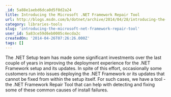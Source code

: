 ```yaml
---
_id: 5a88e1aebd6dca0d5f0d2a24
title: Introducing the Microsoft .NET Framework Repair Tool
url: http://blogs.msdn.com/b/dotnet/archive/2014/04/28/introducing-the-microsoft-net-framework-repair-tool.aspx
category: libraries-tools
slug: 'introducing-the-microsoft-net-framework-repair-tool'
user_id: 5a83ce59d6eb0005c4ecda2c
createdOn: '2014-04-26T07:26:26.000Z'
tags: []
---
```


The .NET Setup team has made some significant investments over the last couple of years in improving the deployment experience for the .NET Framework setup and its updates.  In spite of this effort, occasionally some customers run into issues deploying the .NET Framework or its updates that cannot be fixed from within the setup itself. For such cases, we have a tool - the .NET Framework Repair Tool that can help with detecting and fixing some of these common causes of install failures.
